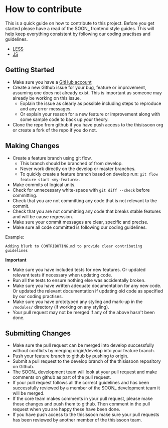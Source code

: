 # How to contribute

This is a quick guide on how to contribute to this project. Before you get started
please have a read of the SOON_ frontend style guides. This will help keep everything
consistent by following our coding practises and guidelines.
- [LESS](app/less/README.md)
- [JS](app/js/README.md)

## Getting Started

- Make sure you have a [GitHub account](https://github.com/signup/free)
- Create a new Github issue for your bug, feature or improvement, assuming
  one does not already exist. This is important as someone may already be working
  on this issue.
  - Explain the issue as clearly as possible including steps to reproduce and any
    error messages.
  - Or explain your reason for a new feature or improvement along with some sample
    code to back up your theory.
- Clone the repo from github if you have push access to the thisissoon org or create
  a fork of the repo if you do not.

## Making Changes

- Create a feature branch using git flow.
  - This branch should be branched of from develop.
  - Never work directly on the develop or master branches.
  - To quickly create a feature branch based on develop run: `git flow feature
    start <my-feature>`.
- Make commits of logical units.
- Check for unnecessary white-space with `git diff --check` before committing.
- Check that you are not committing any code that is not relevant to the commit.
- Check that you are not committing any code that breaks stable features and
  will be cause regression.
- Make sure your commit messages are clear, specific and precise.
- Make sure all code committed is following our coding guidelines.

Example:

````
Adding blurb to CONTRIBUTING.md to provide clear contributing guidelines
````
__Important__

- Make sure you have included tests for new features. Or updated
  relevant tests if necessary when updating code.
- Run all the tests to ensure nothing else was accidentally broken.
- Make sure you have written adequate documentation for any new code. Or
  updated the relevant documentation if updating old code as specified by
  our coding practises.
- Make sure you have prototyped any styling and mark-up in the `/modules/`
  directory (if working on any styling).
- Your pull request may not be merged if any of the above hasn't been
  done.

## Submitting Changes

- Make sure the pull request can be merged into develop successfully without conflicts
  by merging origin/develop into your feature branch.
- Push your feature branch to github by pushing to origin.
- Submit a pull request to the develop branch of the thisissoon repository on Github.
- The SOON_ development team will look at your pull request and make comments on github
  as part of the pull request.
- If your pull request follows all the correct guidelines and has been successfully
  reviewed by a member of the SOON_ development team it will be merged.
- If the core team makes comments in your pull request, please make those changes and
  push them to github. Then comment in the pull request when you are happy these have been
  done.
- If you have push access to the thisissoon make sure your pull requests has been reviewed by
  another member of the thisissoon team.
